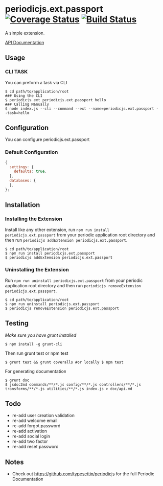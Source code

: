 # periodicjs.ext.passport [![Coverage Status](https://coveralls.io/repos/github/githubUserOrgName/periodicjs.ext.passport/badge.svg?branch=master)](https://coveralls.io/github/githubUserOrgName/periodicjs.ext.passport?branch=master) [![Build Status](https://travis-ci.org/githubUserOrgName/periodicjs.ext.passport.svg?branch=master)](https://travis-ci.org/githubUserOrgName/periodicjs.ext.passport)

  A simple extension.

  [API Documentation](https://github.com/githubUserOrgName/periodicjs.ext.passport/blob/master/doc/api.md)

  ## Usage

  ### CLI TASK

  You can preform a task via CLI
  ```
  $ cd path/to/application/root
  ### Using the CLI
  $ periodicjs ext periodicjs.ext.passport hello  
  ### Calling Manually
  $ node index.js --cli --command --ext --name=periodicjs.ext.passport --task=hello 
  ```

  ## Configuration

  You can configure periodicjs.ext.passport

  ### Default Configuration
  ```javascript
  {
    settings: {
      defaults: true,
    },
    databases: {
    },
  };
  ```


  ## Installation

  ### Installing the Extension

  Install like any other extension, run `npm run install periodicjs.ext.passport` from your periodic application root directory and then run `periodicjs addExtension periodicjs.ext.passport`.
  ```
  $ cd path/to/application/root
  $ npm run install periodicjs.ext.passport
  $ periodicjs addExtension periodicjs.ext.passport
  ```
  ### Uninstalling the Extension

  Run `npm run uninstall periodicjs.ext.passport` from your periodic application root directory and then run `periodicjs removeExtension periodicjs.ext.passport`.
  ```
  $ cd path/to/application/root
  $ npm run uninstall periodicjs.ext.passport
  $ periodicjs removeExtension periodicjs.ext.passport
  ```


  ## Testing
  *Make sure you have grunt installed*
  ```
  $ npm install -g grunt-cli
  ```

  Then run grunt test or npm test
  ```
  $ grunt test && grunt coveralls #or locally $ npm test
  ```
  For generating documentation
  ```
  $ grunt doc
  $ jsdoc2md commands/**/*.js config/**/*.js controllers/**/*.js  transforms/**/*.js utilities/**/*.js index.js > doc/api.md
  ```

 ## Todo

 * re-add user creation validation
 * re-add welcome email
 * re-add forgot password
 * re-add activation
 * re-add social login
 * re-add two factor
 * re-add reset password

## Notes
  * Check out https://github.com/typesettin/periodicjs for the full Periodic Documentation